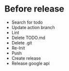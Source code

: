 # Before release

- Search for todo
- Update action branch
- Lint
- Delete TODO.md
- Delete .git
- Re-Init
- Push
- Create release
- Release google api
